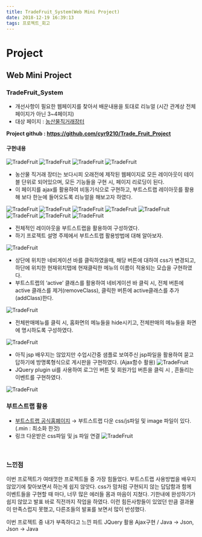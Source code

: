 ```yaml
---
title: TradeFruit_System(Web Mini Project)
date: 2018-12-19 16:39:13
tags: 프로젝트_회고
---
```


# Project
## Web Mini Project
### TradeFruit_System
- 개선사항이 필요한 웹페이지를 찾아서 배운내용을 토대로 리뉴얼
(시간 관계상 전체 페이지가 아닌 3~4페이지)
- 대상 페이지 : [농산물직거래장터](http://www.guidecrops.com/index.htm)<br>

**Project github : https://github.com/cyr9210/Trade_Fruit_Project**
#### 구현내용
![TradeFruit](/images/Project/TradeFruit/TF01.png)
![TradeFruit](/images/Project/TradeFruit/TF02.png)
![TradeFruit](/images/Project/TradeFruit/TF03.png)
![TradeFruit](/images/Project/TradeFruit/TF04.png)
- 농산물 직거래 장터는 보다시피 오래전에 제작된 웹페이지로 모든 레이아웃이 테이블 단위로 되어있으며, 모든 기능들을 구현 시, 페이지 리로딩이 된다.
- 이 페이지를 ajax를 활용하여 비동기식으로 구현하고, 부트스트랩 레이아웃를 활용해 보다 한눈에 들어오도록 리뉴얼을 해보고자 하였다.

![TradeFruit](/images/Project/TradeFruit/TF05.png)
![TradeFruit](/images/Project/TradeFruit/TF06.png)
![TradeFruit](/images/Project/TradeFruit/TF07.png)
![TradeFruit](/images/Project/TradeFruit/TF08.png)
![TradeFruit](/images/Project/TradeFruit/TF09.png)
![TradeFruit](/images/Project/TradeFruit/TF10.png)
![TradeFruit](/images/Project/TradeFruit/TF11.png)
![TradeFruit](/images/Project/TradeFruit/TF12.png)
- 전체적인 레이아웃을 부트스트랩을 활용하여 구성하였다.
- 하기 프로젝트 설명 주제에서 부트스트랩 활용방법에 대해 알아보자.

![TradeFruit](/images/Project/TradeFruit/TF13.png)
- 상단에 위치한 네비게이션 바를 클릭하였을때, 해당 버튼에 대하여 css가 변경되고, 하단에 위치한 현재위치탭에 현재클릭한 메뉴의 이름이 적용되는 모습을 구현하였다.
- 부트스트랩의 ‘active’ 클래스를 활용하여 네비게이션 바 클릭 시, 전체 버튼에 active 클래스를 제거(removeClass), 클릭한 버튼에 active클래스를 추가(addClass)한다.

![TradeFruit](/images/Project/TradeFruit/TF14.png)
- 전체판매메뉴를 클릭 시, 홈화면의 메뉴들을 hide시키고, 전체판매의 메뉴들을 화면에 명시하도록 구성하였다.

![TradeFruit](/images/Project/TradeFruit/TF15.png)
- 아직 jsp 배우지는 않았지만 수업시간중 샘플로 보여주신 jsp파일을 활용하여 묻고답하기에 방명록형식으로 게시판을 구현하였다.
(Ajax함수 활용)
![TradeFruit](/images/Project/TradeFruit/TF16.png)
- JQuery plugin ui를 사용하여 로그인 버튼 및 회원가입 버튼을 클릭 시 , 흔들리는 이벤트를 구현하였다.

![TradeFruit](/images/Project/TradeFruit/TF17.png)
<br>

### 부트스트랩 활용
- [부트스트랩 공식홈폐이지](http://bootstrapk.com/) → 부트스트랩 다운
css/js파일 및 image 파일이 있다.(.min : 최소화 한것)
- 링크
다운받은 css파일 및 js 파일 연결
![TradeFruit](/images/Project/TradeFruit/TF18.png)
<br>

### 느낀점
이번 프로젝트가 여태껏한 프로젝트들 중 가장 힘들었다.
부트스트랩 사용방법을 배우지 않았기에 찾아보면서 하는게 쉽지 않앗다.
css가 맘처럼 구현되지 않는 답답함과 함께 이벤트들을 구현할 때 마다, 너무 많은 에러들 몸과 마음이 지쳤다.
기한내에 완성하기가 쉽지 않았고 발표 바로 직전까지 작업을 하였다.
이런 힘든사항들이 있었던 만큼 결과물이 만족스럽지 못했고, 다른조들의 발표를 보면서 많이 반성했다.

이번 프로젝트 중 내가 부족하다고 느낀 파트
JQuery 활용 Ajax구현 / Java → Json, Json → Java
<br><br>